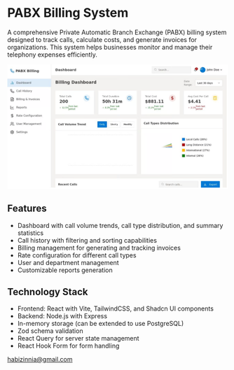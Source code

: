 # PABX Billing System

A comprehensive Private Automatic Branch Exchange (PABX) billing system designed to track calls, calculate costs, and generate invoices for organizations. This system helps businesses monitor and manage their telephony expenses efficiently.

![Alt Text](1.png)

## Features

- Dashboard with call volume trends, call type distribution, and summary statistics
- Call history with filtering and sorting capabilities
- Billing management for generating and tracking invoices
- Rate configuration for different call types
- User and department management
- Customizable reports generation

## Technology Stack

- Frontend: React with Vite, TailwindCSS, and Shadcn UI components
- Backend: Node.js with Express
- In-memory storage (can be extended to use PostgreSQL)
- Zod schema validation
- React Query for server state management
- React Hook Form for form handling

habizinnia@gmail.com

